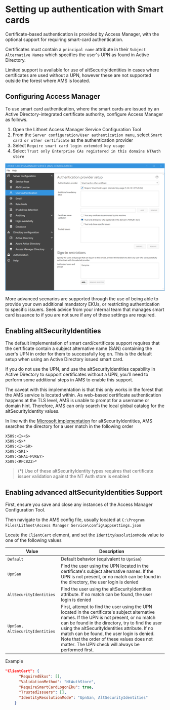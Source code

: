 # Setting up authentication with Smart cards
Certificate-based authentication is provided by Access Manager, with the optional support for requiring smart-card authentication.

Certificates must contain a `principal name` attribute in their `Subject Alternative Names` which specifies the user's UPN as found in Active Directory.

Limited support is available for use of altSecurityIdentities in cases where certificates are used without a UPN, however these are not supported outside the forest where AMS is located.

## Configuring Access Manager
To use smart card authentication, where the smart cards are issued by an Active Directory-integrated certificate authority, configure Access Manager as follows.
1. Open the Lithnet Access Manager Service Configuration Tool
2. From the `Server configuration/User authentication menu`, select `Smart card or other certificate` as the authentication provider
3. Select `Require smart card login extended key usage`
4. Select `Trust only Enterprise CAs registered in this domains NTAuth store`

<img src="../images/ui-page-authentication-smartcard.png" alt="authentication_smartcard" width="1000px">

More advanced scenarios are supported through the use of being able to provide your own additional mandatory EKUs, or restricting authentication to specific issuers. Seek advice from your internal team that manages smart card issuance to if you are not sure if any of these settings are required.

## Enabling altSecurityIdentities
The default implementation of smart card/certificate support requires that the certificate contain a subject alternative name (SAN) containing the user's UPN in order for them to successfully log on. This is the default setup when using an Active Directory issued smart card.

If you do not use the UPN, and use the altSecurityIdentities capability in Active Directory to support certificates without a UPN, you'll need to perform some additional steps in AMS to enable this support.

The caveat with this implementation is that this only works in the forest that the AMS service is located within. As web-based certificate authentication happens at the TLS level, AMS is unable to prompt for a username or domain hint. Therefore, AMS can only search the local global catalog for the altSecurityIdentity values.

In line with the [Microsoft implementation](https://docs.microsoft.com/en-us/windows/security/identity-protection/smart-cards/smart-card-certificate-requirements-and-enumeration) for altSecurityIdentities, AMS searches the directory for a user match in the following order
```
X509:<I><S>
X509:<S>*
X509:<I><SR>
X509:<SKI>
X509:<SHA1-PUKEY>
X509:<RFC822>*
```
> (*) Use of these altSecurityIdentity types requires that certificate issuer validation against the NT Auth store is enabled

## Enabling advanced altSecurityIdentities Support
First, ensure you save and close any instances of the Access Manager Configuration Tool.

Then navigate to the AMS config file, usually located at `C:\Program Files\Lithnet\Access Manager Service\config\appsettings.json`

Locate the `ClientCert` element, and set the `IdentityResolutionMode` value to one of the following values

| Value | Description |
| --- | --- |
| `Default` | Default behavior (equivalent to `UpnSan`) |
| `UpnSan` | Find the user using the UPN located in the certificate's subject alternative names. If the UPN is not present, or no match can be found in the directory, the user login is denied |
| `AltSecurityIdentities` | Find the user using the altSecurityIdentities attribute. If no match can be found, the user login is denied |
| `UpnSan, AltSecurityIdentities` | First, attempt to find the user using the UPN located in the certificate's subject alternative names. If the UPN is not present, or no match can be found in the directory, try to find the user using the altSecurityIdentities attribute. If no match can be found, the user login is denied. Note that the order of these values does not matter. The UPN check will always be performed first.

Example
```json
"ClientCert": {
      "RequiredEkus": [],
      "ValidationMethod": "NtAuthStore",
      "RequireSmartCardLogonEku": true,
      "TrustedIssuers": [],
      "IdentityResolutionMode": "UpnSan, AltSecurityIdentities"
    }
```